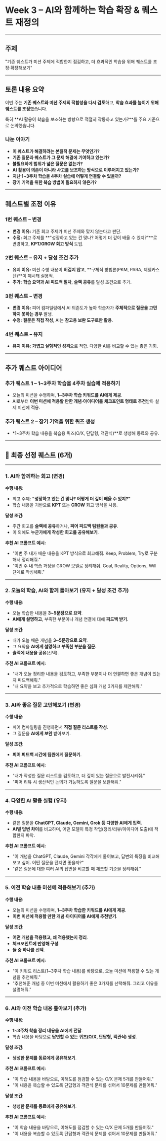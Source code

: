# **Week 3 – AI와 함께하는 학습 확장 & 퀘스트 재정의**

---

## **주제**

"기존 퀘스트가 미션 주제에 적합한지 점검하고, 더 효과적인 학습을 위해 퀘스트를 조정·확장해보기"

---

## **토론 내용 요약**

이번 주는 **기존 퀘스트와 미션 주제의 적합성을 다시 검토**하고, **학습 효과를 높이기 위해 퀘스트를 조정**했습니다.

특히 **AI 활용이 학습을 보조하는 방향으로 적절히 작동하고 있는가?**를 주요 기준으로 논의했습니다.

### **나눈 이야기**

- **이 퀘스트가 해결하려는 본질적 문제는 무엇인가?**
- **기존 질문과 퀘스트가 그 문제 해결에 기여하고 있는가?**
- **불필요하게 범위가 넓은 질문은 없는가?**
- **AI 활용이 의존이 아니라 사고를 보조하는 방식으로 이루어지고 있는가?**
- **지난 1~3주차 학습을 4주차 실습에 어떻게 연결할 수 있을까?**
- **장기 기억을 위한 복습 방법이 필요하지 않은가?**

---

## **퀘스트별 조정 이유**

### **1번 퀘스트 – 변경**

- **변경 이유:** 기존 회고 주제가 미션 주제와 맞지 않는다고 판단.
- **수정:** 회고 주제를 **"성장하고 있는 건 맞나? 어떻게 더 깊이 배울 수 있지?"**로 변경하고, **KPT/GROW 회고 방식** 도입.

### **2번 퀘스트 – 유지 + 달성 조건 추가**

- **유지 이유:** 미션 수행 내용이 **버겁지 않고**, **구체적 방법론(PKM, PARA, 제텔카스텐)**이 제시돼 실용적.
- **추가:** **학습 요약과 AI 피드백 절차**, **슬랙 공유**를 달성 조건으로 추가.

### **3번 퀘스트 – 변경**

- **변경 이유:** 피어 컴파일링에서 AI 의존도가 높아 학습자가 **주체적으로 질문을 고민하지 못하는 경우** 발생.
- **수정:** **질문은 직접 작성**, AI는 **참고용 보완 도구로만 활용**.

### **4번 퀘스트 – 유지**

- **유지 이유:** **가볍고 실험적인 성격**으로 적합. 다양한 AI를 비교할 수 있는 좋은 기회.

---

## **추가 퀘스트 아이디어**

### **추가 퀘스트 1 – 1~3주차 학습을 4주차 실습에 적용하기**

- 오늘의 미션을 수행하며, **1~3주차 학습 키워드를 AI에게 제공**.
- AI로부터 **이번 미션에 적용할 만한 개념·아이디어를 체크포인트 형태로 추천**받아 실제 미션에 적용.

### **추가 퀘스트 2 – 장기 기억을 위한 퀴즈 생성**

- *1~3주차 학습 내용을 복습용 퀴즈(O/X, 단답형, 객관식)**로 생성해 동료와 공유.

---

## **🎯 최종 선정 퀘스트 (6개)**

---

### **1. AI와 함께하는 회고 (변경)**

**수행 내용:**

- 회고 주제: **"성장하고 있는 건 맞나? 어떻게 더 깊이 배울 수 있지?"**
- 학습 내용을 기반으로 **KPT** 또는 **GROW** 회고 방식을 사용.

**달성 조건:**

- 주간 회고를 **슬랙에 공유**하거나, **피어 피드백 팀원들과 공유**.
- 이 외에도 **누군가에게 작성한 회고를 공유해보기**.

**추천 AI 프롬프트 예시:**

- "이번 주 내가 배운 내용을 KPT 방식으로 회고해줘. Keep, Problem, Try로 구분해서 정리해줘."
- "이번 주 내 학습 과정을 GROW 모델로 정리해줘. Goal, Reality, Options, Will 단계로 작성해줘."

---

### **2. 오늘의 학습, AI와 함께 돌아보기 (유지 + 달성 조건 추가)**

**수행 내용:**

- 오늘 학습한 내용을 **3~5문장으로 요약**.
- **AI에게 설명하고**, 부족한 부분이나 개념 연결에 대해 **피드백 받기**.

**달성 조건:**

- 내가 오늘 배운 개념을 **3~5문장으로 요약**.
- 그 요약을 **AI에게 설명하고 부족한 부분을 질문**.
- **슬랙에 내용을 공유**(선택).

**추천 AI 프롬프트 예시:**

- "내가 오늘 정리한 내용을 검토하고, 부족한 부분이나 더 연결하면 좋은 개념이 있는지 피드백해줘."
- "내 요약을 보고 추가적으로 학습하면 좋은 심화 개념 3가지를 제안해줘."

---

### **3. AI와 좋은 질문 고민해보기 (변경)**

**수행 내용:**

- 피어 컴파일링을 진행하면서 **직접 질문 리스트를 작성**.
- 그 질문을 **AI에게 보완** 받아보기.

**달성 조건:**

- **피어 피드백 시간에 팀원에게 질문하기**.

**추천 AI 프롬프트 예시:**

- "내가 작성한 질문 리스트를 검토하고, 더 깊이 있는 질문으로 발전시켜줘."
- "피어 리뷰 시 생산적인 논의가 가능하도록 질문을 보완해줘."

---

### **4. 다양한 AI 활용 실험 (유지)**

**수행 내용:**

- 같은 질문을 **ChatGPT, Claude, Gemini, Grok 등 다양한 AI에게 입력**.
- **AI별 답변 차이**를 비교하며, 어떤 모델이 특정 작업(정리/리뷰/아이디어 도출)에 적합한지 파악.

**추천 AI 프롬프트 예시:**

- "이 개념을 ChatGPT, Claude, Gemini 각각에게 물어보고, 답변의 특징을 비교해보고 싶어. 어떤 질문을 던지면 좋을까?"
- "같은 질문에 대한 여러 AI의 답변을 비교할 때 체크할 기준을 정리해줘."

---

### **5. 이전 학습 내용 미션에 적용해보기 (추가)**

**수행 내용:**

- 오늘의 미션을 수행하며, **1~3주차 학습한 키워드를 AI에게 제공**.
- **이번 미션에 적용할 만한 개념·아이디어를 AI에게 추천받기**.

**달성 조건:**

- **어떤 개념을 적용했고, 왜 적용했는지 정리**.
- **체크포인트에 반영해 구성**.
- **둘 중 하나를 선택**.

**추천 AI 프롬프트 예시:**

- "이 키워드 리스트(1~3주차 학습 내용)를 바탕으로, 오늘 미션에 적용할 수 있는 개념을 추천해줘."
- "추천해준 개념 중 이번 미션에서 활용하기 좋은 3가지를 선택해줘. 그리고 이유를 설명해줘."

---

### **6. AI와 이전 학습 내용 톺아보기 (추가)**

**수행 내용:**

- **1~3주차 학습 정리 내용을 AI에게 전달**.
- 학습 내용을 바탕으로 **답변할 수 있는 퀴즈(O/X, 단답형, 객관식) 생성**.

**달성 조건:**

- **생성한 문제를 동료에게 공유해보기**.

**추천 AI 프롬프트 예시:**

- "이 학습 내용을 바탕으로, 이해도를 점검할 수 있는 O/X 문제 5개를 만들어줘."
- "이 내용을 복습할 수 있도록 단답형과 객관식 문제를 섞어서 10문제를 만들어줘."

**달성 조건:**

- **생성한 문제를 동료에게 공유해보기**.

**추천 AI 프롬프트 예시:**

- "이 학습 내용을 바탕으로, 이해도를 점검할 수 있는 O/X 문제 5개를 만들어줘."
- "이 내용을 복습할 수 있도록 단답형과 객관식 문제를 섞어서 10문제를 만들어줘."

